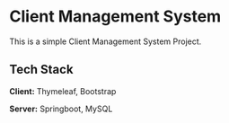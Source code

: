 
# Client Management System

This is a simple Client Management System Project.




## Tech Stack

**Client:** Thymeleaf, Bootstrap

**Server:** Springboot, MySQL

